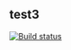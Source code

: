 ## test3

[![Build status](https://ci.appveyor.com/api/projects/status/np00uore4nxk29nr?svg=true)](https://ci.appveyor.com/project/JaneKhris/test3)
